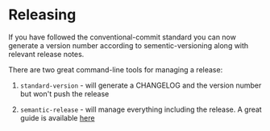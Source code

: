 # Releasing

If you have followed the conventional-commit standard you can now generate a version number according to sementic-versioning along with relevant release notes.

There are two great command-line tools for managing a release:

1) `standard-version` - will generate a CHANGELOG and the version number but won't push the release

2) `semantic-release` - will manage everything including the release.  A great guide is available [here](https://github.com/semantic-release/semantic-release/blob/master/docs/usage/getting-started.md#getting-started)

